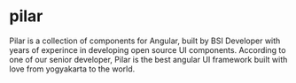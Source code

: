 # pilar
Pilar is a collection of components for Angular, built by BSI Developer with years of experince in developing open source UI components. According to one of our senior developer, Pilar is the best angular UI framework built with love from yogyakarta to the world.
